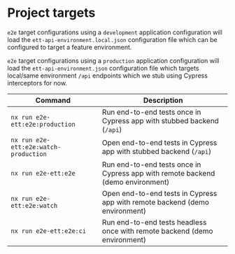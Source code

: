 # Project targets

`e2e` target configurations using a `development` application configuration will
load the `ett-api-environment.local.json` configuration file which can be
configured to target a feature environment.

`e2e` target configurations using a `production` application configuration will
load the `ett-api-environment.json` configuration file which targets local/same
environment `/api` endpoints which we stub using Cypress interceptors for now.

| Command                              | Description                                                                     |
| ------------------------------------ | ------------------------------------------------------------------------------- |
| `nx run e2e-ett:e2e:production`       | Run end-to-end tests once in Cypress app with stubbed backend (`/api`)          |
| `nx run e2e-ett:e2e:watch-production` | Open end-to-end tests in Cypress app with stubbed backend (`/api`)              |
| `nx run e2e-ett:e2e`                  | Run end-to-end tests once in Cypress app with remote backend (demo environment) |
| `nx run e2e-ett:e2e:watch`            | Open end-to-end tests in Cypress app with remote backend (demo environment)     |
| `nx run e2e-ett:e2e:ci`               | Run end-to-end tests headless once with remote backend (demo environment)       |

